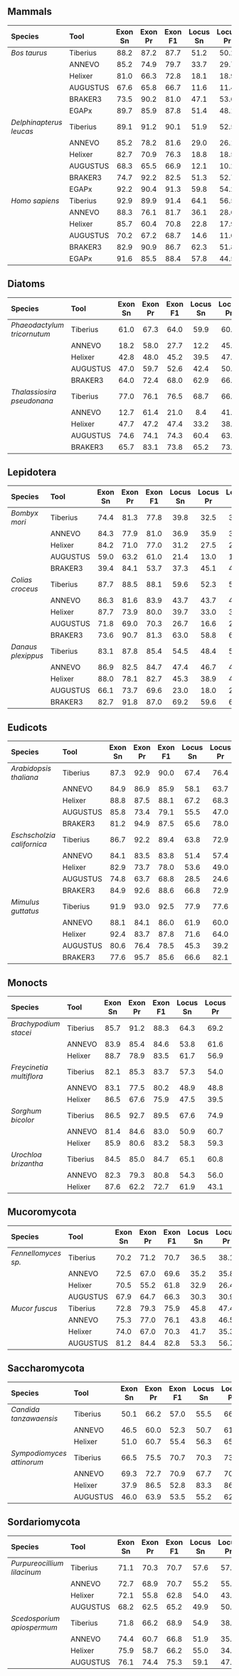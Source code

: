 ## Mammals

| Species                 | Tool     | Exon Sn | Exon Pr |  Exon F1 | Locus Sn | Locus Pr | Locus F1 |
| :---------------------- | :------- | :-----: | :-----: | :------: | :------: | :------: | :------: |
| *Bos taurus*            | Tiberius |   88.2  |   87.2  |   87.7   |   51.2   |   50.2   |   50.7   |
|                         | ANNEVO   |   85.2  |   74.9  |   79.7   |   33.7   |   29.7   |   31.6   |
|                         | Helixer  |   81.0  |   66.3  |   72.8   |   18.1   |   18.9   |   18.5   |
|                         | AUGUSTUS |   67.6  |   65.8  |   66.7   |   11.6   |   11.4   |   11.5   |
|                         | BRAKER3  |   73.5  |   90.2  |   81.0   |   47.1   |   53.6   |   50.1   |
|                         | EGAPx    |   89.7  |   85.9  | 87.8 |   51.4   |   48.1   | 49.7 |
| *Delphinapterus leucas* |  Tiberius |   89.1  |   91.2  |   90.1   |   51.9   |   52.5   |   52.2    |
|                         | ANNEVO   |   85.2  |   78.2  |   81.6   |   29.0   |   26.1   |   27.5 |
|                         | Helixer  |   82.7  |   70.9  |   76.3   |   18.8   |   18.5   |   18.6   |
|                         | AUGUSTUS |   68.3  |   65.5  |   66.9   |   12.1   |   10.2   |   11.1   |
|                         | BRAKER3  |   74.7  |   92.2  |   82.5   |   51.3   |   52.7   |   52.0   |
|                         | EGAPx    |   92.2  |   90.4  | 91.3 |   59.8   |   54.2   | 56.9 |
| *Homo sapiens*          | Tiberius |   92.9  |   89.9  | 91.4 |   64.1   |   56.5   |   60.1   |
|                         | ANNEVO   |   88.3  |   76.1  |   81.7   |   36.1   |   28.6   |   32.0   |
|                         | Helixer  |   85.7  |   60.4  |   70.8   |   22.8   |   17.9   |   20.1   |
|                         | AUGUSTUS |   70.2  |   67.2  |   68.7   |   14.6   |   11.6   |   13.0   |
|                         | BRAKER3  |   82.9  |   90.9  |   86.7   |   62.3   |   51.8   |   56.6   |
|                         | EGAPx    |   91.6  |   85.5  |   88.4   |   57.8   |   44.5   | 50.3 |





## Diatoms

| Species                     | Tool     | Exon Sn | Exon Pr |  Exon F1 | Locus Sn | Locus Pr | Locus F1 |
| :-------------------------- | :------- | :-----: | :-----: | :------: | :------: | :------: | :------: |
| *Phaeodactylum tricornutum* | Tiberius |   61.0  |   67.3  |   64.0   |   59.9   |   60.8   | 60.3 |
|                             | ANNEVO   |   18.2  |   58.0  |   27.7   |   12.2   |   45.5   |   19.3   |
|                             | Helixer  |   42.8  |   48.0  |   45.2   |   39.5   |   47.2   |   43.0   |
|                             | AUGUSTUS |   47.0  |   59.7  |   52.6   |   42.4   |   50.5   |   46.1   |
|                             | BRAKER3  |   64.0  |   72.4  | 68.0 |   62.9   |   66.2   |   64.5   |
| *Thalassiosira pseudonana*  | Tiberius |   77.0  |   76.1  | 76.5 |   68.7   |   66.6   | 67.6 |
|                             | ANNEVO   |   12.7  |   61.4  |   21.0   |    8.4   |   41.6   |   14.0   |
|                             | Helixer  |   47.7  |   47.2  |   47.4   |   33.2   |   38.9   |   35.8   |
|                             | AUGUSTUS |   74.6  |   74.1  |   74.3   |   60.4   |   63.9   |   62.1   |
|                             | BRAKER3  |   65.7  |   83.1  |   73.8   |   65.2   |   73.7   |   69.2   |


## Lepidotera

| Species            | Tool     | Exon Sn | Exon Pr |  Exon F1 | Locus Sn | Locus Pr | Locus F1 |
| :----------------- | :------- | :-----: | :-----: | :------: | :------: | :------: | :------: |
| *Bombyx mori*      | Tiberius |   74.4  |   81.3  |   77.8   |   39.8   |   32.5   |   35.8   |
|                    | ANNEVO   |   84.3  |   77.9  |   81.0   |   36.9   |   35.9   |   36.4   |
|                    | Helixer  |   84.2  |   71.0  |   77.0   |   31.2   |   27.5   |   29.3   |
|                    | AUGUSTUS |   59.0  |   63.2  |   61.0   |   21.4   |   13.0   |   16.1   |
|                    | BRAKER3  |   39.4  |   84.1  |   53.7   |   37.3   |   45.1   |   40.8   |
| *Colias croceus*   | Tiberius |   87.7  |   88.5  | 88.1 |   59.6   |   52.3   |   55.7   |
|                    | ANNEVO   |   86.3  |   81.6  |   83.9   |   43.7   |   43.7   |   43.7   |
|                    | Helixer  |   87.7  |   73.9  |   80.0   |   39.7   |   33.0   |   36.0   |
|                    | AUGUSTUS |   71.8  |   69.0  |   70.3   |   26.7   |   16.6   |   20.4   |
|                    | BRAKER3  |   73.6  |   90.7  |   81.3   |   63.0   |   58.8   | 60.8 |
| *Danaus plexippus* | Tiberius |   83.1  |   87.8  |   85.4   |   54.5   |   48.4   |   51.3   |
|                    | ANNEVO   |   86.9  |   82.5  |   84.7   |   47.4   |   46.7   |   47.0   |
|                    | Helixer  |   88.0  |   78.1  |   82.7   |   45.3   |   38.9   |   41.9   |
|                    | AUGUSTUS |   66.1  |   73.7  |   69.6   |   23.0   |   18.0   |   20.2   |
|                    | BRAKER3  |   82.7  |   91.8  | 87.0 |   69.2   |   59.6   | 64.0 |




## Eudicots 
| Species                    | Tool            | Exon Sn | Exon Pr |  Exon F1 | Locus Sn | Locus Pr | Locus F1 |
| :------------------------- | :-------------- | :-----: | :-----: | :------: | :------: | :------: | :------: |
| *Arabidopsis thaliana*     | Tiberius        |   87.3  |   92.9  |   90.0   |   67.4   |   76.4   |   71.6   |
|                            | ANNEVO          |   84.9  |   86.9  |   85.9   |   58.1   |   63.7   |   60.8   |
|                            | Helixer         |   88.8  |   87.5  |   88.1   |   67.2   |   68.3   |   67.7   |
|                            | AUGUSTUS        |   85.8  |   73.4  |   79.1   |   55.5   |   47.0   |   50.9   |
|                            | BRAKER3         |   81.2  |   94.9  |   87.5   |   65.6   |   78.0   | 71.2 |
| *Eschscholzia californica* | Tiberius        |   86.7  |   92.2  |   89.4   |   63.8   |   72.9   |   68.0   |
|                            | ANNEVO          |   84.1  |   83.5  |   83.8   |   51.4   |   57.4   |   54.2   |
|                            | Helixer         |   82.9  |   73.7  |   78.0   |   53.6   |   49.0   |   51.2   |
|                            | AUGUSTUS        |   74.8  |   63.7  |   68.8   |   28.5   |   24.6   |   26.4   |
|                            | BRAKER3         |   84.9  |   92.6  |   88.6   |   66.8   |   72.9   |   69.7   |
| *Mimulus guttatus*         | Tiberius        |   91.9  |   93.0  |   92.5   |   77.9   |   77.6   |   77.7   |
|                            | ANNEVO          |   88.1  |   84.1  |   86.0   |   61.9   |   60.0   |   60.9   |
|                            | Helixer         |   92.4  |   83.7  |   87.8   |   71.6   |   64.0   |   67.6   |
|                            | AUGUSTUS        |   80.6  |   76.4  |   78.5   |   45.3   |   39.2   |   42.0   |
|                            | BRAKER3         |   77.6  |   95.7  |   85.6   |   66.6   |   82.1   | 73.6 |


## Monocts
| Species                  | Tool            | Exon Sn | Exon Pr |  Exon F1 | Locus Sn | Locus Pr | Locus F1 |
| :----------------------- | :-------------- | :-----: | :-----: | :------: | :------: | :------: | :------: |
| *Brachypodium stacei*    | Tiberius        |   85.7  |   91.2  |   88.3   |   64.3   |   69.2   |   66.7   |
|                          | ANNEVO          |   83.9  |   85.4  |   84.6   |   53.8   |   61.6   |   57.4   |
|                          | Helixer         |   88.7  |   78.9  |   83.5   |   61.7   |   56.9   |   59.2   |
| *Freycinetia multiflora* | Tiberius        |   82.1  |   85.3  |   83.7   |   57.3   |   54.0   |   55.6   |
|                          | ANNEVO          |   83.1  |   77.5  |   80.2   |   48.9   |   48.8   |   48.9   |
|                          | Helixer         |   86.5  |   67.6  |   75.9   |   47.5   |   39.5   |   43.2   |
| *Sorghum bicolor*        | Tiberius        |   86.5  |   92.7  |   89.5   |   67.6   |   74.9   |   71.1   |
|                          | ANNEVO          |   81.4  |   84.6  |   83.0   |   50.9   |   60.7   |   55.3   |
|                          | Helixer         |   85.9  |   80.6  |   83.2   |   58.3   |   59.3   |   58.8   |
| *Urochloa brizantha*     | Tiberius        |   84.5  |   85.0  |   84.7   |   65.1   |   60.8   |   62.9   |
|                          | ANNEVO          |   82.3  |   79.3  |   80.8   |   54.3   |   56.0   |   55.1   |
|                          | Helixer         |   87.6  |   62.2  |   72.7   |   61.9   |   43.1   |   51.0   |


## Mucoromycota

| Species             | Tool     | Exon Sn | Exon Pr |  Exon F1 | Locus Sn | Locus Pr | Locus F1 |
| :------------------ | :------- | :-----: | :-----: | :------: | :------: | :------: | :------: |
| *Fennellomyces sp.* | Tiberius |   70.2  |   71.2  |   70.7   |   36.5   |   38.1   | 37.3 |
|                     | ANNEVO   |   72.5  |   67.0  |   69.6   |   35.2   |   35.8   |   35.5   |
|                     | Helixer  |   70.5  |   55.2  |   61.8   |   32.9   |   26.4   |   29.4   |
|                     | AUGUSTUS |   67.9  |   64.7  |   66.3   |   30.3   |   30.9   |   30.6   |
| *Mucor fuscus*      | Tiberius |   72.8  |   79.3  | 75.9 |   45.8   |   47.4   | 46.6 |
|                     | ANNEVO   |   75.3  |   77.0  |   76.1   |   43.8   |   46.5   |   45.1   |
|                     | Helixer  |   74.0  |   67.0  |   70.3   |   41.7   |   35.3   |   38.2   |
|                     | AUGUSTUS |   81.2  |   84.4  |   82.8   |   53.3   |   56.7   |   55.0   |


## Saccharomycota

| Species                   | Tool     | Exon Sn | Exon Pr |  Exon F1 | Locus Sn | Locus Pr | Locus F1 |
| :------------------------ | :------- | :-----: | :-----: | :------: | :------: | :------: | :------: |
| *Candida tanzawaensis*    | Tiberius |   50.1  |   66.2  |   57.0   |   55.5   |   66.7   | 60.6 |
|                           | ANNEVO   |   46.5  |   60.0  |   52.3   |   50.7   |   61.0   |   55.4   |
|                           | Helixer  |   51.0  |   60.7  |   55.4   |   56.3   |   65.6   |   60.6   |
| *Sympodiomyces attinorum* | Tiberius |   66.5  |   75.5  | 70.7 |   70.3   |   73.5   | 71.9 |
|                           | ANNEVO   |   69.3  |   72.7  |   70.9   |   67.7   |   70.0   |   68.8   |
|                           | Helixer  |   37.9  |   86.5  |   52.8   |   83.3   |   86.1   | 84.7 |
|                           | AUGUSTUS |   46.0  |   63.9  |   53.5   |   55.2   |   62.7   |   58.7   |


## Sordariomycota

| Species                     | Tool     | Exon Sn | Exon Pr |  Exon F1 | Locus Sn | Locus Pr | Locus F1 |
| :-------------------------- | :------- | :-----: | :-----: | :------: | :------: | :------: | :------: |
| *Purpureocillium lilacinum* | Tiberius |   71.1  |   70.3  | 70.7 |   57.6   |   57.5   | 57.6 |
|                             | ANNEVO   |   72.7  |   68.9  |   70.7   |   55.2   |   55.9   |   55.5   |
|                             | Helixer  |   72.1  |   55.8  |   62.8   |   54.0   |   43.3   |   48.1   |
|                             | AUGUSTUS |   68.2  |   62.5  |   65.2   |   49.9   |   50.7   |   50.3   |
| *Scedosporium apiospermum*  | Tiberius |   71.8  |   66.2  |   68.9   |   54.9   |   38.8   |   45.4   |
|                             | ANNEVO   |   74.4  |   60.7  |   66.8   |   51.9   |   35.3   |   42.0   |
|                             | Helixer  |   75.9  |   58.7  |   66.2   |   55.0   |   34.5   |   42.1   |
|                             | AUGUSTUS |   76.1  |   74.4  | 75.3 |   59.1   |   47.2   | 52.5 |
